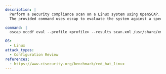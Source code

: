 ```yaml
---
description: |
  Perform a security compliance scan on a Linux system using OpenSCAP.
  The provided command uses oscap to evaluate the system against a specified security profile, generating a results file for configuration review and security assessment.

command: |
  oscap xccdf eval --profile <profile> --results scan.xml /usr/share/xml/scap/ssg/content/ssg-<os>.xml

OS:
  - Linux
attack_types:
  - Configuration Review
references:
  - https://www.cisecurity.org/benchmark/red_hat_linux
---
```

